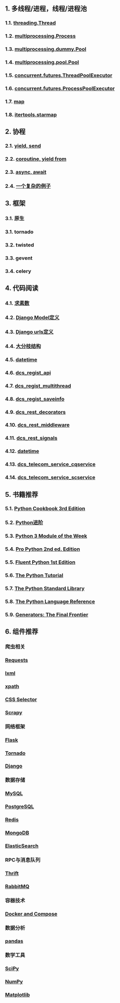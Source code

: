 ## 1. 多线程/进程，线程/进程池

### 1.1. [threading.Thread](/threading.Thread.md) 
### 1.2. [multiprocessing.Process](/multiprocessing.Process.md) 
### 1.3. [multiprocessing.dummy.Pool](/multiprocessing.dummy.Pool.md)
### 1.4. [multiprocessing.pool.Pool](/multiprocessing.pool.Pool.md)
### 1.5. [concurrent.futures.ThreadPoolExecutor](/concurrent.futures.ThreadPoolExecutor.md)
### 1.6. [concurrent.futures.ProcessPoolExecutor](/concurrent.futures.ProcessPoolExecutor.md)
### 1.7. [map](/map.md)
### 1.8. [itertools.starmap](/itertools.starmap.md)


## 2. 协程
### 2.1. [yield, send](/yield_send.md)
### 2.2. [coroutine, yield from](/yield_from.md)
### 2.3. [async, await](/async_await.md)
### 2.4. [一个复杂的例子](/dht.md)


## 3. 框架
### 3.1. 原生
### 3.1. tornado
### 3.2. twisted
### 3.3. gevent
### 3.4. celery

## 4. 代码阅读
### 4.1. [求素数](/nested.md)
### 4.2. [Django Model定义](/django_model.md)
### 4.3. [Django urls定义](/django_urls.md)
### 4.4. [大分枝结构](/if_elif_else.md)
### 4.5. [datetime](/datetime1.md)
### 4.6. [dcs_regist_api](/dcs_regist_api.md)
### 4.7. [dcs_regist_multithread](/dcs_regist_multithread.md)
### 4.8. [dcs_regist_saveinfo](/dcs_regist_saveinfo.md)
### 4.9. [dcs_rest_decorators](/dcs_rest_decorators.md)
### 4.10. [dcs_rest_middleware](/dcs_rest_middleware.md)
### 4.11. [dcs_rest_signals](/dcs_rest_signals.md)
### 4.12. [datetime](/datetime2.md)
### 4.13. [dcs_telecom_service_cqservice](/dcs_telecom_service_cqservice.md)
### 4.14. [dcs_telecom_service_scservice](/dcs_telecom_service_scservice.md)


## 5. 书籍推荐
### 5.1. [Python Cookbook 3rd Edition](http://python3-cookbook.readthedocs.io/zh_CN/latest/)
### 5.2. [Python进阶](https://eastlakeside.gitbooks.io/interpy-zh/content/)
### 5.3. [Python 3 Module of the Week](https://pymotw.com/3/)
### 5.4. [Pro Python 2nd ed. Edition](https://www.amazon.com/Pro-Python-Marty-Alchin/dp/1484203356/)
### 5.5. [Fluent Python 1st Edition](https://www.amazon.com/Fluent-Python-Luciano-Ramalho/dp/1491946008/)
### 5.6. [The Python Tutorial](https://docs.python.org/3/tutorial/index.html)
### 5.7. [The Python Standard Library](https://docs.python.org/3/library/index.html)
### 5.8. [The Python Language Reference](https://docs.python.org/3/reference/index.html)
### 5.9. [Generators: The Final Frontier](http://dabeaz.com/finalgenerator/FinalGenerator.pdf)

## 6. 组件推荐

### 爬虫相关
### [Requests](http://docs.python-requests.org/en/master/)
### [lxml](http://lxml.de/)
### [xpath](http://www.w3school.com.cn/xpath/index.asp)
### [CSS Selector](http://www.w3school.com.cn/jquery/jquery_ref_selectors.asp)
### [Scrapy](https://doc.scrapy.org/en/latest/)

### 网络框架
### [Flask](http://flask.pocoo.org/docs/)
### [Tornado](http://www.tornadoweb.org/en/stable/guide.html)
### [Django](https://docs.djangoproject.com)

### 数据存储
### [MySQL](http://dev.mysql.com/doc/refman/5.7/en/)
### [PostgreSQL](https://www.postgresql.org/docs/9.6/static/index.html)
### [Redis](http://redis.io/commands)
### [MongoDB](https://docs.mongodb.com/getting-started/python/introduction/)
### [ElasticSearch](http://elasticsearch-py.readthedocs.io/en/master/)

### RPC与消息队列
### [Thrift](https://thrift.apache.org/tutorial/py)
### [RabbitMQ](https://www.rabbitmq.com/tutorials/tutorial-one-python.html)

### 容器技术
### [Docker and Compose](https://docs.docker.com/compose/gettingstarted/)

### 数据分析
### [pandas](http://pandas.pydata.org/pandas-docs/stable/10min.html)

### 数学工具
### [SciPy](https://docs.scipy.org/doc/)
### [NumPy](https://docs.scipy.org/doc/numpy-dev/user/quickstart.html)
### [Matplotlib](http://matplotlib.org/1.5.3/index.html)

